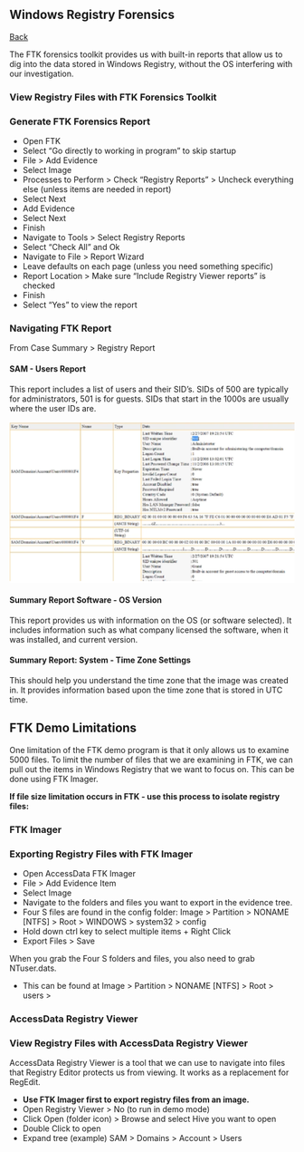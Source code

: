 <h2>Windows Registry Forensics</h2>
<a href="forensics">Back</a>
<p>The FTK forensics toolkit provides us with built-in reports that allow us to dig into the data stored in Windows Registry, without the OS interfering with our investigation.</p>
<div class="intro">
    <h3>View Registry Files with FTK Forensics Toolkit</h3>
</div>
<div class="steps">
    <h3>Generate FTK Forensics Report</h3>
    <ul>
        <li>Open FTK</li>
        <li>Select “Go directly to working in program” to skip startup</li>
        <li>File > Add Evidence</li>
        <li>Select Image</li>
        <li>Processes to Perform > Check “Registry Reports” > Uncheck everything else (unless items are needed in report)</li>
        <li>Select Next</li>
        <li>Add Evidence</li>
        <li>Select Next</li>
        <li>Finish</li>
        <li>Navigate to Tools > Select Registry Reports</li>
        <li>Select “Check All” and Ok</li>
        <li>Navigate to File > Report Wizard</li>
        <li>Leave defaults on each page (unless you need something specific)</li>
        <li>Report Location > Make sure “Include Registry Viewer reports” is checked</li>
        <li>Finish</li>
        <li>Select “Yes” to view the report</li>
    </ul>
    <h3>Navigating FTK Report</h3>
    <p>From Case Summary > Registry Report</p>
    <h4>SAM - Users Report</h4>
    <p>This report includes a list of users and their SID’s. SIDs of 500 are typically for administrators, 501 is for guests. SIDs that start in the 1000s are usually where the user IDs are.</p>
    <img src="/assets/images/1SAM.png" alt="SAM report">
    <h4>Summary Report Software - OS Version</h4>
    <p>This report provides us with information on the OS (or software selected). It includes information such as what company licensed the software, when it was installed, and current version.</p>
    <h4>Summary Report: System - Time Zone Settings</h4>
    <p>This should help you understand the time zone that the image was created in. It provides information based upon the time zone that is stored in UTC time.</p>
</div>
<h2>FTK Demo Limitations</h2>
<p>One limitation of the FTK demo program is that it only allows us to examine 5000 files. To limit the number of files that we are examining in FTK, we can pull out the items in Windows Registry that we want to focus on. This can be done using FTK Imager.</p>
<b>If file size limitation occurs in FTK - use this process to isolate registry files:</b>

<div class="intro">
    <h3>FTK Imager</h3>
</div>
<div class="steps">
    <h3>Exporting Registry Files with FTK Imager</h3>
    <ul>
        <li>Open AccessData FTK Imager</li>
        <li>File > Add Evidence Item</li>
        <li>Select Image</li>
        <li>Navigate to the folders and files you want to export in the evidence tree.</li>
        <li>Four S files are found in the config folder: Image > Partition > NONAME [NTFS] > Root > WINDOWS > system32 > config</li>
        <li>Hold down ctrl key to select multiple items + Right Click</li>
        <li>Export Files > Save</li>
    </ul>
    <p>When you grab the Four S folders and files, you also need to grab NTuser.dats.</p>
    <ul>
        <li>This can be found at Image > Partition > NONAME [NTFS] > Root > users ></li>
    </ul>
</div>

<div class="intro">
    <h3>AccessData Registry Viewer</h3>
</div>
<div class="steps">
    <h3>View Registry Files with AccessData Registry Viewer</h3>
    <p>AccessData Registry Viewer is a tool that we can use to navigate into files that Registry Editor protects us from viewing. It works as a replacement for RegEdit.</p>
    <ul>
        <li><b>Use FTK Imager first to export registry files from an image.</b></li>
        <li>Open Registry Viewer > No (to run in demo mode)</li>
        <li>Click Open (folder icon) > Browse and select Hive you want to open</li>
        <li>Double Click to open</li>
        <li>Expand tree (example) SAM > Domains > Account > Users</li>
    </ul>
</div>